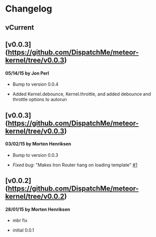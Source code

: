 # Changelog

## vCurrent
## [v0.0.3] (https://github.com/DispatchMe/meteor-kernel/tree/v0.0.3)
#### 05/14/15 by Jon Perl
- Bump to version 0.0.4

- Added Kernel.debounce, Kernel.throttle, and added debounce and throttle options to autorun

## [v0.0.3] (https://github.com/DispatchMe/meteor-kernel/tree/v0.0.3)
#### 03/02/15 by Morten Henriksen
- Bump to version 0.0.3

- *Fixed bug:* "Makes Iron Router hang on loading template" [#1](https://github.com/DispatchMe/meteor-kernel/issues/1)

## [v0.0.2] (https://github.com/DispatchMe/meteor-kernel/tree/v0.0.2)
#### 28/01/15 by Morten Henriksen
- mbr fix

- initial 0.0.1

